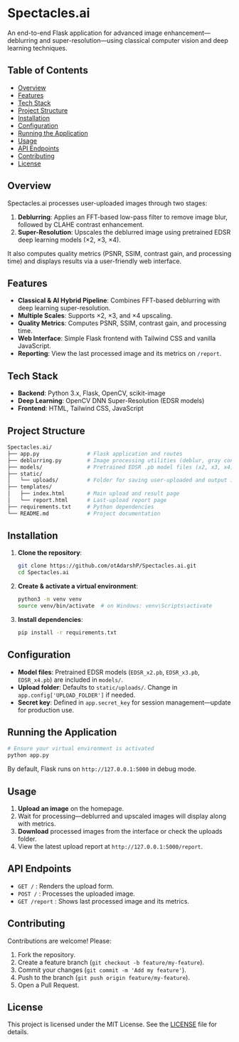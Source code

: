 # Spectacles.ai

An end-to-end Flask application for advanced image enhancement—deblurring and super-resolution—using classical computer vision and deep learning techniques.

## Table of Contents

- [Overview](#overview)
- [Features](#features)
- [Tech Stack](#tech-stack)
- [Project Structure](#project-structure)
- [Installation](#installation)
- [Configuration](#configuration)
- [Running the Application](#running-the-application)
- [Usage](#usage)
- [API Endpoints](#api-endpoints)
- [Contributing](#contributing)
- [License](#license)

## Overview

Spectacles.ai processes user-uploaded images through two stages:

1. **Deblurring**: Applies an FFT-based low-pass filter to remove image blur, followed by CLAHE contrast enhancement.
2. **Super-Resolution**: Upscales the deblurred image using pretrained EDSR deep learning models (×2, ×3, ×4).

It also computes quality metrics (PSNR, SSIM, contrast gain, and processing time) and displays results via a user-friendly web interface.

## Features

- **Classical & AI Hybrid Pipeline**: Combines FFT-based deblurring with deep learning super-resolution.
- **Multiple Scales**: Supports ×2, ×3, and ×4 upscaling.
- **Quality Metrics**: Computes PSNR, SSIM, contrast gain, and processing time.
- **Web Interface**: Simple Flask frontend with Tailwind CSS and vanilla JavaScript.
- **Reporting**: View the last processed image and its metrics on `/report`.

## Tech Stack

- **Backend**: Python 3.x, Flask, OpenCV, scikit-image
- **Deep Learning**: OpenCV DNN Super-Resolution (EDSR models)
- **Frontend**: HTML, Tailwind CSS, JavaScript

## Project Structure

```bash
Spectacles.ai/
├── app.py               # Flask application and routes
├── deblurring.py        # Image processing utilities (deblur, gray conversion, upscaling)
├── models/              # Pretrained EDSR .pb model files (x2, x3, x4)
├── static/
│   └── uploads/         # Folder for saving user-uploaded and output images
├── templates/
│   ├── index.html       # Main upload and result page
│   └── report.html      # Last-upload report page
├── requirements.txt     # Python dependencies
└── README.md            # Project documentation
```

## Installation

1. **Clone the repository**:
   ```bash
   git clone https://github.com/otAdarshP/Spectacles.ai.git
   cd Spectacles.ai
   ```
2. **Create & activate a virtual environment**:
   ```bash
   python3 -m venv venv
   source venv/bin/activate  # on Windows: venv\Scripts\activate
   ```
3. **Install dependencies**:
   ```bash
   pip install -r requirements.txt
   ```

## Configuration

- **Model files**: Pretrained EDSR models (`EDSR_x2.pb`, `EDSR_x3.pb`, `EDSR_x4.pb`) are included in `models/`.
- **Upload folder**: Defaults to `static/uploads/`. Change in `app.config['UPLOAD_FOLDER']` if needed.
- **Secret key**: Defined in `app.secret_key` for session management—update for production use.

## Running the Application

```bash
# Ensure your virtual environment is activated
python app.py
```

By default, Flask runs on `http://127.0.0.1:5000` in debug mode.

## Usage

1. **Upload an image** on the homepage.
2. Wait for processing—deblurred and upscaled images will display along with metrics.
3. **Download** processed images from the interface or check the uploads folder.
4. View the latest upload report at `http://127.0.0.1:5000/report`.

## API Endpoints

- `GET /` : Renders the upload form.
- `POST /` : Processes the uploaded image.
- `GET /report` : Shows last processed image and its metrics.

## Contributing

Contributions are welcome! Please:

1. Fork the repository.
2. Create a feature branch (`git checkout -b feature/my-feature`).
3. Commit your changes (`git commit -m 'Add my feature'`).
4. Push to the branch (`git push origin feature/my-feature`).
5. Open a Pull Request.

## License

This project is licensed under the MIT License. See the [LICENSE](LICENSE) file for details.

